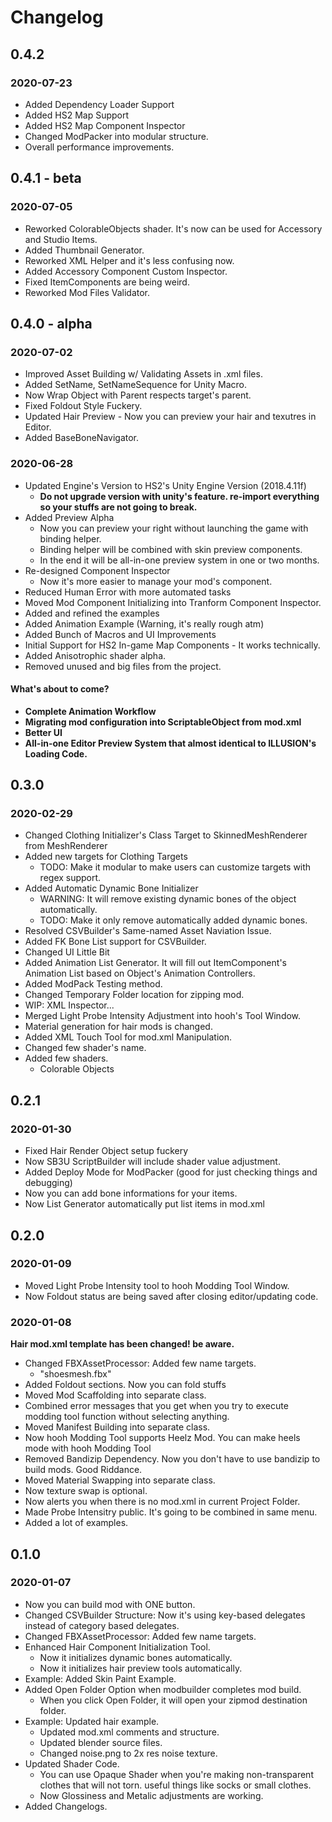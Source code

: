 # Changelog

## 0.4.2

### 2020-07-23

- Added Dependency Loader Support
- Added HS2 Map Support
- Added HS2 Map Component Inspector
- Changed ModPacker into modular structure.
- Overall performance improvements.

## 0.4.1 - beta

### 2020-07-05

- Reworked ColorableObjects shader. It's now can be used for Accessory and Studio Items.
- Added Thumbnail Generator.
- Reworked XML Helper and it's less confusing now.
- Added Accessory Component Custom Inspector.
- Fixed ItemComponents are being weird.
- Reworked Mod Files Validator.

## 0.4.0 - alpha

### 2020-07-02

- Improved Asset Building w/ Validating Assets in .xml files.
- Added SetName, SetNameSequence for Unity Macro.
- Now Wrap Object with Parent respects target's parent.
- Fixed Foldout Style Fuckery.
- Updated Hair Preview - Now you can preview your hair and texutres in Editor.
- Added BaseBoneNavigator.

### 2020-06-28

- Updated Engine's Version to HS2's Unity Engine Version (2018.4.11f)
  - **Do not upgrade version with unity's feature. re-import everything so your stuffs are not going to break.**
- Added Preview Alpha 
  - Now you can preview your right without launching the game with binding helper.
  - Binding helper will be combined with skin preview components.
  - In the end it will be all-in-one preview system in one or two months.
- Re-designed Component Inspector
  - Now it's more easier to manage your mod's component.
- Reduced Human Error with more automated tasks
- Moved Mod Component Initializing into Tranform Component Inspector. 
- Added and refined the examples
- Added Animation Example (Warning, it's really rough atm)
- Added Bunch of Macros and UI Improvements
- Initial Support for HS2 In-game Map Components - It works technically.
- Added Anisotrophic shader alpha.
- Removed unused and big files from the project.

#### What's about to come?

- **Complete Animation Workflow**
- **Migrating mod configuration into ScriptableObject from mod.xml**
- **Better UI**
- **All-in-one Editor Preview System that almost identical to ILLUSION's Loading Code.**

## 0.3.0

### 2020-02-29

- Changed Clothing Initializer's Class Target to SkinnedMeshRenderer from MeshRenderer
- Added new targets for Clothing Targets 
    - TODO: Make it modular to make users can customize targets with regex support.
- Added Automatic Dynamic Bone Initializer 
    - WARNING: It will remove existing dynamic bones of the object automatically.
    - TODO: Make it only remove automatically added dynamic bones.
- Resolved CSVBuilder's Same-named Asset Naviation Issue.
- Added FK Bone List support for CSVBuilder.
- Changed UI Little Bit
- Added Animation List Generator. It will fill out ItemComponent's Animation List based on Object's Animation Controllers.
- Added ModPack Testing method.
- Changed Temporary Folder location for zipping mod.
- WIP: XML Inspector...
- Merged Light Probe Intensity Adjustment into hooh's Tool Window.
- Material generation for hair mods is changed.
- Added XML Touch Tool for mod.xml Manipulation.
- Changed few shader's name.
- Added few shaders.
    - Colorable Objects

## 0.2.1

### 2020-01-30

- Fixed Hair Render Object setup fuckery
- Now SB3U ScriptBuilder will include shader value adjustment.
- Added Deploy Mode for ModPacker (good for just checking things and debugging)
- Now you can add bone informations for your items.
- Now List Generator automatically put list items in mod.xml

## 0.2.0

### 2020-01-09

- Moved Light Probe Intensity tool to hooh Modding Tool Window.
- Now Foldout status are being saved after closing editor/updating code.

### 2020-01-08

**Hair mod.xml template has been changed! be aware.**

- Changed FBXAssetProcessor: Added few name targets. 
  - "shoesmesh.fbx"
- Added Foldout sections. Now you can fold stuffs
- Moved Mod Scaffolding into separate class.
- Combined error messages that you get when you try to execute modding tool function without selecting anything.
- Moved Manifest Building into separate class.
- Now hooh Modding Tool supports Heelz Mod. You can make heels mode with hooh Modding Tool
- Removed Bandizip Dependency. Now you don't have to use bandizip to build mods. Good Riddance.
- Moved Material Swapping into separate class. 
- Now texture swap is optional.
- Now alerts you when there is no mod.xml in current Project Folder.
- Made Probe Intensitry public. It's going to be combined in same menu.
- Added a lot of examples.

## 0.1.0

### 2020-01-07

- Now you can build mod with ONE button.
- Changed CSVBuilder Structure: Now it's using key-based delegates instead of category based delegates. 
- Changed FBXAssetProcessor: Added few name targets. 
- Enhanced Hair Component Initialization Tool.
  - Now it initializes dynamic bones automatically.
  - Now it initializes hair preview tools automatically.
- Example: Added Skin Paint Example.
- Added Open Folder Option when modbuilder completes mod build.
  - When you click Open Folder, it will open your zipmod destination folder.
- Example: Updated hair example.
  - Updated mod.xml comments and structure.
  - Updated blender source files.
  - Changed noise.png to 2x res noise texture.
- Updated Shader Code.
  - You can use Opaque Shader when you're making non-transparent clothes that will not torn. useful things like socks or small clothes.
  - Now Glossiness and Metalic adjustments are working.
- Added Changelogs.

